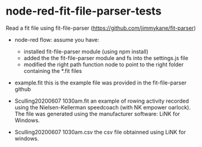 # node-red-fit-file-parser-tests
Read a fit file using fit-file-parser (https://github.com/jimmykane/fit-parser)

* node-red flow:
  assume you have: 
    * installed fit-file-parser module  (using npm install)
    * added the the fit-file-parser module and fs into the settings.js file
    * modified the right path function node to point to the right folder containing the *.fit files
    
* example.fit
    this is the example file was provided in the fit-file-parser github
    
* Sculling20200607 1030am.fit
    an example of rowing activity recorded using the Nielsen-Kellerman speedcoach (with NK empower oarlock). The file was generated using the manufacturer software: LiNK for Windows.
    
* Sculling20200607 1030am.csv
    the csv file obtainned using LiNK for windows.
